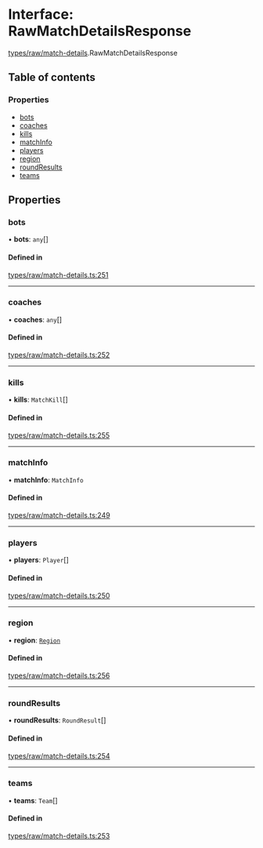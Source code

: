 # Interface: RawMatchDetailsResponse

[types/raw/match-details](../modules/types_raw_match_details.md).RawMatchDetailsResponse

## Table of contents

### Properties

- [bots](types_raw_match_details.RawMatchDetailsResponse.md#bots)
- [coaches](types_raw_match_details.RawMatchDetailsResponse.md#coaches)
- [kills](types_raw_match_details.RawMatchDetailsResponse.md#kills)
- [matchInfo](types_raw_match_details.RawMatchDetailsResponse.md#matchinfo)
- [players](types_raw_match_details.RawMatchDetailsResponse.md#players)
- [region](types_raw_match_details.RawMatchDetailsResponse.md#region)
- [roundResults](types_raw_match_details.RawMatchDetailsResponse.md#roundresults)
- [teams](types_raw_match_details.RawMatchDetailsResponse.md#teams)

## Properties

### bots

• **bots**: `any`[]

#### Defined in

[types/raw/match-details.ts:251](https://github.com/jameslinimk/unofficial-valorant-api/blob/0ab3e91/package/src/types/raw/match-details.ts#L251)

___

### coaches

• **coaches**: `any`[]

#### Defined in

[types/raw/match-details.ts:252](https://github.com/jameslinimk/unofficial-valorant-api/blob/0ab3e91/package/src/types/raw/match-details.ts#L252)

___

### kills

• **kills**: `MatchKill`[]

#### Defined in

[types/raw/match-details.ts:255](https://github.com/jameslinimk/unofficial-valorant-api/blob/0ab3e91/package/src/types/raw/match-details.ts#L255)

___

### matchInfo

• **matchInfo**: `MatchInfo`

#### Defined in

[types/raw/match-details.ts:249](https://github.com/jameslinimk/unofficial-valorant-api/blob/0ab3e91/package/src/types/raw/match-details.ts#L249)

___

### players

• **players**: `Player`[]

#### Defined in

[types/raw/match-details.ts:250](https://github.com/jameslinimk/unofficial-valorant-api/blob/0ab3e91/package/src/types/raw/match-details.ts#L250)

___

### region

• **region**: [`Region`](../modules/types_general.md#region)

#### Defined in

[types/raw/match-details.ts:256](https://github.com/jameslinimk/unofficial-valorant-api/blob/0ab3e91/package/src/types/raw/match-details.ts#L256)

___

### roundResults

• **roundResults**: `RoundResult`[]

#### Defined in

[types/raw/match-details.ts:254](https://github.com/jameslinimk/unofficial-valorant-api/blob/0ab3e91/package/src/types/raw/match-details.ts#L254)

___

### teams

• **teams**: `Team`[]

#### Defined in

[types/raw/match-details.ts:253](https://github.com/jameslinimk/unofficial-valorant-api/blob/0ab3e91/package/src/types/raw/match-details.ts#L253)
